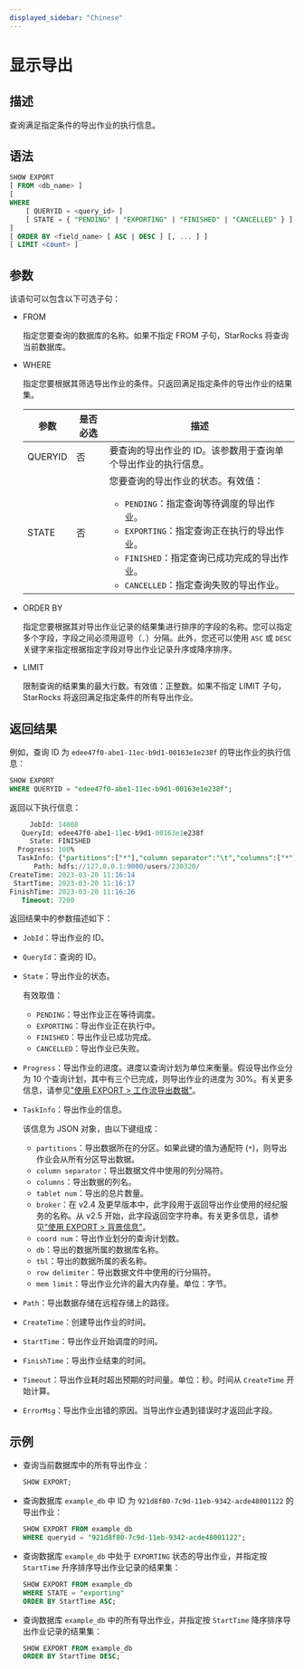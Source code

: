 ```yaml
---
displayed_sidebar: "Chinese"
---
```


# 显示导出

## 描述

查询满足指定条件的导出作业的执行信息。

## 语法

```SQL
SHOW EXPORT
[ FROM <db_name> ]
[
WHERE
    [ QUERYID = <query_id> ]
    [ STATE = { "PENDING" | "EXPORTING" | "FINISHED" | "CANCELLED" } ]
]
[ ORDER BY <field_name> [ ASC | DESC ] [, ... ] ]
[ LIMIT <count> ]
```

## 参数

该语句可以包含以下可选子句：

- FROM

  指定您要查询的数据库的名称。如果不指定 FROM 子句，StarRocks 将查询当前数据库。

- WHERE

  指定您要根据其筛选导出作业的条件。只返回满足指定条件的导出作业的结果集。

  | **参数**   | **是否必选** | **描述**                                              |
  | ---------- | ------------ | ------------------------------------------------------ |
  | QUERYID    | 否           | 要查询的导出作业的 ID。该参数用于查询单个导出作业的执行信息。 |
  | STATE      | 否           | 您要查询的导出作业的状态。有效值：<ul><li>`PENDING`：指定查询等待调度的导出作业。</li><li>`EXPORTING`：指定查询正在执行的导出作业。</li><li>`FINISHED`：指定查询已成功完成的导出作业。</li><li>`CANCELLED`：指定查询失败的导出作业。</li></ul> |

- ORDER BY

  指定您要根据其对导出作业记录的结果集进行排序的字段的名称。您可以指定多个字段，字段之间必须用逗号（`,`）分隔。此外，您还可以使用 `ASC` 或 `DESC` 关键字来指定根据指定字段对导出作业记录升序或降序排序。

- LIMIT

  限制查询的结果集的最大行数。有效值：正整数。如果不指定 LIMIT 子句，StarRocks 将返回满足指定条件的所有导出作业。

## 返回结果

例如，查询 ID 为 `edee47f0-abe1-11ec-b9d1-00163e1e238f` 的导出作业的执行信息：

```SQL
SHOW EXPORT
WHERE QUERYID = "edee47f0-abe1-11ec-b9d1-00163e1e238f";
```

返回以下执行信息：

```SQL
     JobId: 14008
   QueryId: edee47f0-abe1-11ec-b9d1-00163e1e238f
     State: FINISHED
  Progress: 100%
  TaskInfo: {"partitions":["*"],"column separator":"\t","columns":["*"],"tablet num":10,"broker":"","coord num":1,"db":"db0","tbl":"tbl_simple","row delimiter":"\n","mem limit":2147483648}
      Path: hdfs://127.0.0.1:9000/users/230320/
CreateTime: 2023-03-20 11:16:14
 StartTime: 2023-03-20 11:16:17
FinishTime: 2023-03-20 11:16:26
   Timeout: 7200
```

返回结果中的参数描述如下：

- `JobId`：导出作业的 ID。
- `QueryId`：查询的 ID。
- `State`：导出作业的状态。

  有效取值：

  - `PENDING`：导出作业正在等待调度。
  - `EXPORTING`：导出作业正在执行中。
  - `FINISHED`：导出作业已成功完成。
  - `CANCELLED`：导出作业已失败。

- `Progress`：导出作业的进度。进度以查询计划为单位来衡量。假设导出作业分为 10 个查询计划，其中有三个已完成，则导出作业的进度为 30%。有关更多信息，请参见["使用 EXPORT > 工作流导出数据"](../../../unloading/Export.md#workflow)。
- `TaskInfo`：导出作业的信息。

  该信息为 JSON 对象，由以下键组成：

  - `partitions`：导出数据所在的分区。如果此键的值为通配符 (`*`)，则导出作业会从所有分区导出数据。
  - `column separator`：导出数据文件中使用的列分隔符。
  - `columns`：导出数据的列名。
  - `tablet num`：导出的总片数量。
  - `broker`：在 v2.4 及更早版本中，此字段用于返回导出作业使用的经纪服务的名称。从 v2.5 开始，此字段返回空字符串。有关更多信息，请参见["使用 EXPORT > 背景信息"](../../../unloading/Export.md#background-information)。
  - `coord num`：导出作业划分的查询计划数。
  - `db`：导出的数据所属的数据库名称。
  - `tbl`：导出的数据所属的表名称。
  - `row delimiter`：导出数据文件中使用的行分隔符。
  - `mem limit`：导出作业允许的最大内存量。单位：字节。

- `Path`：导出数据存储在远程存储上的路径。
- `CreateTime`：创建导出作业的时间。
- `StartTime`：导出作业开始调度的时间。
- `FinishTime`：导出作业结束的时间。
- `Timeout`：导出作业耗时超出预期的时间量。单位：秒。时间从 `CreateTime` 开始计算。
- `ErrorMsg`：导出作业出错的原因。当导出作业遇到错误时才返回此字段。

## 示例

- 查询当前数据库中的所有导出作业：

  ```SQL
  SHOW EXPORT;
  ```

- 查询数据库 `example_db` 中 ID 为 `921d8f80-7c9d-11eb-9342-acde48001122` 的导出作业：

  ```SQL
  SHOW EXPORT FROM example_db
  WHERE queryid = "921d8f80-7c9d-11eb-9342-acde48001122";
  ```

- 查询数据库 `example_db` 中处于 `EXPORTING` 状态的导出作业，并指定按 `StartTime` 升序排序导出作业记录的结果集：

  ```SQL
  SHOW EXPORT FROM example_db
  WHERE STATE = "exporting"
  ORDER BY StartTime ASC;
  ```

- 查询数据库 `example_db` 中的所有导出作业，并指定按 `StartTime` 降序排序导出作业记录的结果集：

  ```SQL
  SHOW EXPORT FROM example_db
  ORDER BY StartTime DESC;
  ```